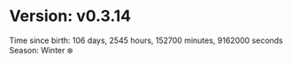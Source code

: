 # Version: v0.3.14
Time since birth: 106 days, 2545 hours, 152700 minutes, 9162000 seconds
Season: Winter ❄️
